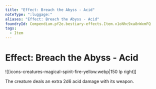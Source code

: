 ```yaml
---
title: "Effect: Breach the Abyss - Acid"
noteType: ":luggage:"
aliases: "Effect: Breach the Abyss - Acid"
foundryId: Compendium.pf2e.bestiary-effects.Item.v1oNhc9xa8nWxmFQ
tags:
  - Item
---
```


# Effect: Breach the Abyss - Acid
![[icons-creatures-magical-spirit-fire-yellow.webp|150 lp right]]

The creature deals an extra 2d6 acid damage with its weapon.
